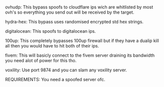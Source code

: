 ovhudp: This bypass spoofs to cloudflare ips wich are whitlisted by most ovh's so everything you send out will be received by the target.

hydra-hex: This bypass uses randomised encrypted std hex strings.

digitalocean: This spoofs to digitalocean ips.

100up: This completely bypasses 100up firewall but if they have a dualip kill all then you would have to hit both of their ips.

fivem: This will basicly connect to the fivem server draining its bandwidth you need alot of power for this tho.

voxility: Use port 9874 and you can slam any voxility server.

REQUIREMENTS: You need a spoofed server ofc.
